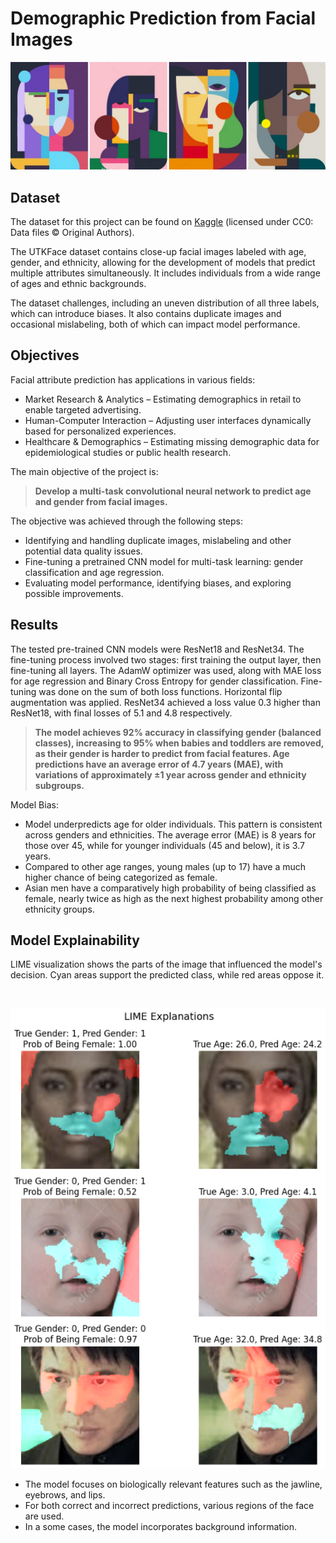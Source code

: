 # Demographic Prediction from Facial Images

![header](pictures/header.png)

## Dataset

The dataset for this project can be found on [Kaggle](https://www.kaggle.com/datasets/jangedoo/utkface-new) (licensed under CC0: Data files © Original Authors).

The UTKFace dataset contains close-up facial images labeled with age, gender, and ethnicity, allowing for the development of models that predict multiple attributes simultaneously. It includes individuals from a wide range of ages and ethnic backgrounds.

The dataset challenges, including an uneven distribution of all three labels, which can introduce biases. It also contains duplicate images and occasional mislabeling, both of which can impact model performance.

## Objectives

Facial attribute prediction has applications in various fields:  

- Market Research & Analytics – Estimating demographics in retail to enable targeted advertising.
- Human-Computer Interaction – Adjusting user interfaces dynamically based for personalized experiences.  
- Healthcare & Demographics – Estimating missing demographic data for epidemiological studies or public health research.

The main objective of the project is:

> **Develop a multi-task convolutional neural network to predict age and gender from facial images.**

The objective was achieved through the following steps:  

- Identifying and handling duplicate images, mislabeling and other potential data quality issues.  
- Fine-tuning a pretrained CNN model for multi-task learning: gender classification and age regression.  
- Evaluating model performance, identifying biases, and exploring possible improvements.  

## Results 

The tested pre-trained CNN models were ResNet18 and ResNet34. The fine-tuning process involved two stages: first training the output layer, then fine-tuning all layers. The AdamW optimizer was used, along with MAE loss for age regression and Binary Cross Entropy for gender classification. Fine-tuning was done on the sum of both loss functions. Horizontal flip augmentation was applied. ResNet34 achieved a loss value 0.3 higher than ResNet18, with final losses of 5.1 and 4.8 respectively.  

> **The model achieves 92% accuracy in classifying gender (balanced classes), increasing to 95% when babies and toddlers are removed, as their gender is harder to predict from facial features. Age predictions have an average error of 4.7 years (MAE), with variations of approximately ±1 year across gender and ethnicity subgroups.**  

Model Bias:

- Model underpredicts age for older individuals. This pattern is consistent across genders and ethnicities. The average error (MAE) is 8 years for those over 45, while for younger individuals (45 and below), it is 3.7 years.
- Compared to other age ranges, young males (up to 17) have a much higher chance of being categorized as female. 
- Asian men have a comparatively high probability of being classified as female, nearly twice as high as the next highest probability among other ethnicity groups.

## Model Explainability

LIME visualization shows the parts of the image that influenced the model's decision. Cyan areas support the predicted class, while red areas oppose it.  

<br>

<p align="center">
  <img src="pictures/LIME.png" alt="LIME">
</p>

- The model focuses on biologically relevant features such as the jawline, eyebrows, and lips.  
- For both correct and incorrect predictions, various regions of the face are used.  
- In a some cases, the model incorporates background information.
